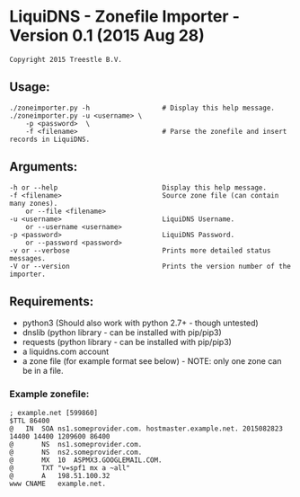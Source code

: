 # LiquiDNS - Zonefile Importer - Version 0.1 (2015 Aug 28)
    Copyright 2015 Treestle B.V.
    
## Usage: 
    ./zoneimporter.py -h                  # Display this help message.
    ./zoneimporter.py -u <username> \
        -p <password>  \
        -f <filename>                     # Parse the zonefile and insert records in LiquiDNS.
## Arguments:
    -h or --help                          Display this help message.
    -f <filename>                         Source zone file (can contain many zones).
        or --file <filename>
    -u <username>                         LiquiDNS Username.
        or --username <username>
    -p <password>                         LiquiDNS Password.
        or --password <password>
    -v or --verbose                       Prints more detailed status messages.
    -V or --version                       Prints the version number of the importer.


## Requirements:
* python3 (Should also work with python 2.7+ - though untested)
* dnslib (python library - can be installed with pip/pip3)
* requests (python library - can be installed with pip/pip3)
* a liquidns.com account
* a zone file (for example format see below) - NOTE: only one zone can be in a file.

### Example zonefile:
    ; example.net [599860]
    $TTL 86400
    @	IN	SOA	ns1.someprovider.com. hostmaster.example.net. 2015082823 14400 14400 1209600 86400
    @		NS	ns1.someprovider.com.
    @		NS	ns2.someprovider.com.
    @		MX	10	ASPMX3.GOOGLEMAIL.COM.
    @		TXT	"v=spf1 mx a ~all"
    @		A	198.51.100.32
    www	CNAME	example.net.
